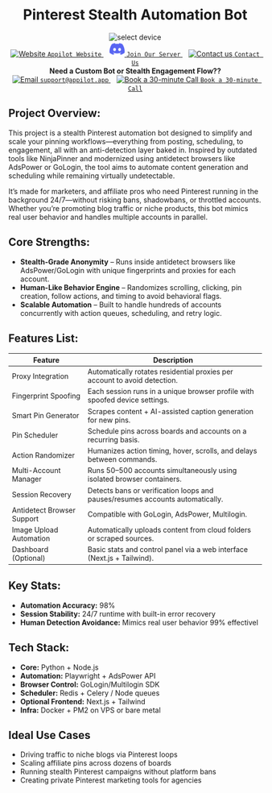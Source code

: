 <h1 align="center">Pinterest Stealth Automation Bot</h1>

<div align="center">
  <img
    src="https://github.com/user-attachments/assets/d200549d-7613-446f-a43b-19a4117ca360"
    alt="select device"
    width="600px"
  />
</div>


<div align="center">
  <a href="https://appilot.app/">
    <img
      alt="Website"
      width="25px"
      src="https://github.com/user-attachments/assets/8e5f3af3-b098-4c1d-980d-df9aebc680d0"
    />
    <code>Appilot Website</code>
  </a>
  &nbsp;&nbsp;
  <a href="https://discord.gg/3CZ5muJdF2">
    <img
      alt="Join Our Server"
      width="30px"
      src="https://github.com/Zeeshanahmad4/RealEstateMate-WhatsApp-Group-Management-Bot/blob/main/discord-icon-svgrepo-com.svg"
    />
    <code>Join Our Server</code>
  </a>
  &nbsp;&nbsp;
  <a href="https://t.me/devpilot1">
    <img
      alt="Contact us"
      width="30px"
      src="https://edent.github.io/SuperTinyIcons/images/svg/telegram.svg"
    />
    <code>Contact Us</code>
  </a>
</div>

<div align="center">
<strong> Need a Custom Bot or Stealth Engagement Flow??</strong>

<div align="center">
  <a href="mailto:support@appilot.app">
  <img
    alt="Email"
    width="30px"
    src="https://github.com/user-attachments/assets/91c8d428-32b7-4be0-91fa-2e42c902b5b8"
  />
  <code>support@appilot.app</code>
</a>
  &nbsp;&nbsp;
  <a href="https://cal.com/app-pilot-m8i8oo/30min">
  <img
    alt="Book a 30-minute Call"
    width="30px"
    src="https://github.com/user-attachments/assets/cd3e5c7b-3e4e-4bb3-b242-bcc20ee78f13"
  />
  <code>Book a 30-minute Call</code>
</a>
<span>

<div align="left">

## Project Overview:
This project is a stealth Pinterest automation bot designed to simplify and scale your pinning workflows—everything from posting, scheduling, to engagement, all with an anti-detection layer baked in. Inspired by outdated tools like NinjaPinner and modernized using antidetect browsers like AdsPower or GoLogin, the tool aims to automate content generation and scheduling while remaining virtually undetectable.

It’s made for marketers, and affiliate pros who need Pinterest running in the background 24/7—without risking bans, shadowbans, or throttled accounts. Whether you’re promoting blog traffic or niche products, this bot mimics real user behavior and handles multiple accounts in parallel.

## Core Strengths:
- **Stealth-Grade Anonymity** – Runs inside antidetect browsers like AdsPower/GoLogin with unique fingerprints and proxies for each account.
- **Human-Like Behavior Engine** – Randomizes scrolling, clicking, pin creation, follow actions, and timing to avoid behavioral flags.
- **Scalable Automation** – Built to handle hundreds of accounts concurrently with action queues, scheduling, and retry logic.

## Features List:
| Feature                    | Description                                                                   |
| -------------------------- | ----------------------------------------------------------------------------- |
| Proxy Integration          | Automatically rotates residential proxies per account to avoid detection.     |
| Fingerprint Spoofing       | Each session runs in a unique browser profile with spoofed device settings.   |
| Smart Pin Generator        | Scrapes content + AI-assisted caption generation for new pins.                |
| Pin Scheduler              | Schedule pins across boards and accounts on a recurring basis.                |
| Action Randomizer          | Humanizes action timing, hover, scrolls, and delays between commands.         |
| Multi-Account Manager      | Runs 50–500 accounts simultaneously using isolated browser containers.        |
| Session Recovery           | Detects bans or verification loops and pauses/resumes accounts automatically. |
| Antidetect Browser Support | Compatible with GoLogin, AdsPower, Multilogin.                                |
| Image Upload Automation    | Automatically uploads content from cloud folders or scraped sources.          |
| Dashboard (Optional)       | Basic stats and control panel via a web interface (Next.js + Tailwind).       |


## Key Stats:
- **Automation Accuracy:** 98%
- **Session Stability:** 24/7 runtime with built-in error recovery
- **Human Detection Avoidance:** Mimics real user behavior 99% effectivel

## Tech Stack:
- **Core:** Python + Node.js
- **Automation:** Playwright + AdsPower API
- **Browser Control:** GoLogin/Multilogin SDK
- **Scheduler:** Redis + Celery / Node queues
- **Optional Frontend:** Next.js + Tailwind
- **Infra:** Docker + PM2 on VPS or bare metal

## Ideal Use Cases
- Driving traffic to niche blogs via Pinterest loops
- Scaling affiliate pins across dozens of boards
- Running stealth Pinterest campaigns without platform bans
- Creating private Pinterest marketing tools for agencies
